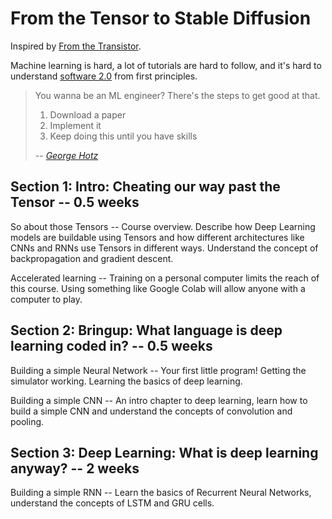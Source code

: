 # From the Tensor to Stable Diffusion

Inspired by [From the Transistor][0].

Machine learning is hard, a lot of tutorials are hard to follow, and
it's hard to understand [software 2.0][1] from first principles.

> You wanna be an ML engineer? There's the steps to get good at that.
>
> 1. Download a paper
> 2. Implement it
> 3. Keep doing this until you have skills
>
> -- *[George Hotz][2]*

## Section 1: Intro: Cheating our way past the Tensor -- 0.5 weeks

So about those Tensors -- Course overview. Describe how Deep Learning models are buildable using Tensors and how different architectures like CNNs and RNNs use Tensors in different ways. Understand the concept of backpropagation and gradient descent.

Accelerated learning -- Training on a personal computer limits the reach of this course. Using something like Google Colab will allow anyone with a computer to play.

## Section 2: Bringup: What language is deep learning coded in? -- 0.5 weeks

Building a simple Neural Network -- Your first little program! Getting the simulator working. Learning the basics of deep learning.

Building a simple CNN -- An intro chapter to deep learning, learn how to build a simple CNN and understand the concepts of convolution and pooling.

## Section 3: Deep Learning: What is deep learning anyway? -- 2 weeks

Building a simple RNN -- Learn the basics of Recurrent Neural Networks, understand the concepts of LSTM and GRU cells.

[0]: https://github.com/geohot/fromthetransistor
[1]: https://karpathy.medium.com/software-2-0-a64152b37c35
[2]: https://youtu.be/N2bXEUSAiTI?t=1315
